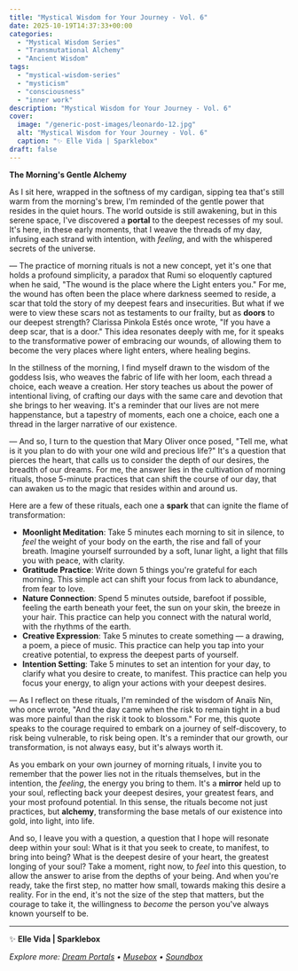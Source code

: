 ```yaml
---
title: "Mystical Wisdom for Your Journey - Vol. 6"
date: 2025-10-19T14:37:33+00:00
categories:
  - "Mystical Wisdom Series"
  - "Transmutational Alchemy"
  - "Ancient Wisdom"
tags:
  - "mystical-wisdom-series"
  - "mysticism"
  - "consciousness"
  - "inner work"
description: "Mystical Wisdom for Your Journey - Vol. 6"
cover:
  image: "/generic-post-images/leonardo-12.jpg"
  alt: "Mystical Wisdom for Your Journey - Vol. 6"
  caption: "✨ Elle Vida | Sparklebox"
draft: false
---
```


**The Morning's Gentle Alchemy** 

As I sit here, wrapped in the softness of my cardigan, sipping tea that's still warm from the morning's brew, I'm reminded of the gentle power that resides in the quiet hours. The world outside is still awakening, but in this serene space, I've discovered a **portal** to the deepest recesses of my soul. It's here, in these early moments, that I weave the threads of my day, infusing each strand with intention, with *feeling*, and with the whispered secrets of the universe.

— The practice of morning rituals is not a new concept, yet it's one that holds a profound simplicity, a paradox that Rumi so eloquently captured when he said, "The wound is the place where the Light enters you." For me, the wound has often been the place where darkness seemed to reside, a scar that told the story of my deepest fears and insecurities. But what if we were to view these scars not as testaments to our frailty, but as **doors** to our deepest strength? Clarissa Pinkola Estés once wrote, "If you have a deep scar, that is a door." This idea resonates deeply with me, for it speaks to the transformative power of embracing our wounds, of allowing them to become the very places where light enters, where healing begins.

In the stillness of the morning, I find myself drawn to the wisdom of the goddess Isis, who weaves the fabric of life with her loom, each thread a choice, each weave a creation. Her story teaches us about the power of intentional living, of crafting our days with the same care and devotion that she brings to her weaving. It's a reminder that our lives are not mere happenstance, but a tapestry of moments, each one a choice, each one a thread in the larger narrative of our existence.

— And so, I turn to the question that Mary Oliver once posed, "Tell me, what is it you plan to do with your one wild and precious life?" It's a question that pierces the heart, that calls us to consider the depth of our desires, the breadth of our dreams. For me, the answer lies in the cultivation of morning rituals, those 5-minute practices that can shift the course of our day, that can awaken us to the magic that resides within and around us.

Here are a few of these rituals, each one a **spark** that can ignite the flame of transformation:

* **Moonlight Meditation**: Take 5 minutes each morning to sit in silence, to *feel* the weight of your body on the earth, the rise and fall of your breath. Imagine yourself surrounded by a soft, lunar light, a light that fills you with peace, with clarity.
* **Gratitude Practice**: Write down 5 things you're grateful for each morning. This simple act can shift your focus from lack to abundance, from fear to love.
* **Nature Connection**: Spend 5 minutes outside, barefoot if possible, feeling the earth beneath your feet, the sun on your skin, the breeze in your hair. This practice can help you connect with the natural world, with the rhythms of the earth.
* **Creative Expression**: Take 5 minutes to create something — a drawing, a poem, a piece of music. This practice can help you tap into your creative potential, to express the deepest parts of yourself.
* **Intention Setting**: Take 5 minutes to set an intention for your day, to clarify what you desire to create, to manifest. This practice can help you focus your energy, to align your actions with your deepest desires.

— As I reflect on these rituals, I'm reminded of the wisdom of Anaïs Nin, who once wrote, "And the day came when the risk to remain tight in a bud was more painful than the risk it took to blossom." For me, this quote speaks to the courage required to embark on a journey of self-discovery, to risk being vulnerable, to risk being open. It's a reminder that our growth, our transformation, is not always easy, but it's always worth it.

As you embark on your own journey of morning rituals, I invite you to remember that the power lies not in the rituals themselves, but in the intention, the *feeling*, the energy you bring to them. It's a **mirror** held up to your soul, reflecting back your deepest desires, your greatest fears, and your most profound potential. In this sense, the rituals become not just practices, but **alchemy**, transforming the base metals of our existence into gold, into light, into life.

And so, I leave you with a question, a question that I hope will resonate deep within your soul: What is it that you seek to create, to manifest, to bring into being? What is the deepest desire of your heart, the greatest longing of your soul? Take a moment, right now, to *feel* into this question, to allow the answer to arise from the depths of your being. And when you're ready, take the first step, no matter how small, towards making this desire a reality. For in the end, it's not the size of the step that matters, but the courage to take it, the willingness to *become* the person you've always known yourself to be.

---

✨ **Elle Vida | Sparklebox**

*Explore more: [Dream Portals](/the-dreamtoolkit/) • [Musebox](/musebox-dreams/) • [Soundbox](/soundbox/)*
